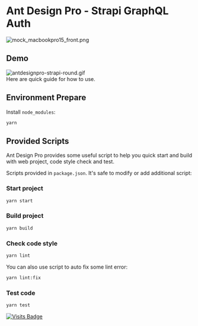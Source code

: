 # Ant Design Pro - Strapi GraphQL Auth

<img src="https://s3.gifyu.com/images/mock_macbookpro15_front.png" alt="mock_macbookpro15_front.png" border="0" />

## Demo

<img src="https://s3.gifyu.com/images/antdesignpro-strapi-round.gif" alt="antdesignpro-strapi-round.gif" border="0" />

<br/>
Here are quick guide for how to use.

## Environment Prepare

Install `node_modules`:

```bash
yarn
```

## Provided Scripts

Ant Design Pro provides some useful script to help you quick start and build with web project, code style check and test.

Scripts provided in `package.json`. It's safe to modify or add additional script:

### Start project

```bash
yarn start
```

### Build project

```bash
yarn build
```

### Check code style

```bash
yarn lint
```

You can also use script to auto fix some lint error:

```bash
yarn lint:fix
```

### Test code

```bash
yarn test
```
[![Visits Badge](https://badges.pufler.dev/visits/kevinadhiguna/antdpro-strapi-auth)](https://github.com/kevinadhiguna)
